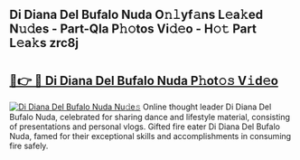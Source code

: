## Di Diana Del Bufalo Nuda O𝚗𝚕yf𝚊ns L𝚎a𝚔ed N𝚞𝚍es - Part-QIa P𝚑𝚘tos Vi𝚍𝚎o - H𝚘𝚝 Part L𝚎a𝚔s zrc8j

# <h2><a href="http://kf4snz.oniu.top/?m=Di+Diana+Del+Bufalo+Nuda">🔗👉 🔴 Di Diana Del Bufalo Nuda P𝚑ot𝚘𝚜 V𝚒d𝚎o</a></h2>

[![Di Diana Del Bufalo Nuda Nu𝚍e𝚜](https://i.imgur.com/0qMVB7G.gif)](http://kf4snz.oniu.top/?m=Di+Diana+Del+Bufalo+Nuda)
Online thought leader Di Diana Del Bufalo Nuda, celebrated for sharing dance and lifestyle material, consisting of presentations and personal vlogs. Gifted fire eater Di Diana Del Bufalo Nuda, famed for their exceptional skills and accomplishments in consuming fire safely.  
